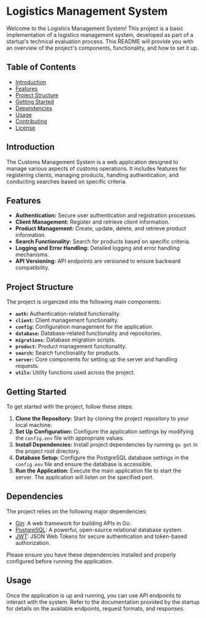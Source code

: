 # Logistics Management System

Welcome to the Logistics Management System! This project is a basic implementation of a logistics management system, developed as part of a startup's technical evaluation process. This README will provide you with an overview of the project's components, functionality, and how to set it up.

## Table of Contents

- [Introduction](#introduction)
- [Features](#features)
- [Project Structure](#project-structure)
- [Getting Started](#getting-started)
- [Dependencies](#dependencies)
- [Usage](#usage)
- [Contributing](#contributing)
- [License](#license)

## Introduction

The Customs Management System is a web application designed to manage various aspects of customs operations. It includes features for registering clients, managing products, handling authentication, and conducting searches based on specific criteria.

## Features

- **Authentication:** Secure user authentication and registration processes.
- **Client Management:** Register and retrieve client information.
- **Product Management:** Create, update, delete, and retrieve product information.
- **Search Functionality:** Search for products based on specific criteria.
- **Logging and Error Handling:** Detailed logging and error handling mechanisms.
- **API Versioning:** API endpoints are versioned to ensure backward compatibility.

## Project Structure

The project is organized into the following main components:

- **`auth`:** Authentication-related functionality.
- **`client`:** Client management functionality.
- **`config`:** Configuration management for the application.
- **`database`:** Database-related functionality and repositories.
- **`migrations`:** Database migration scripts.
- **`product`:** Product management functionality.
- **`search`:** Search functionality for products.
- **`server`:** Core components for setting up the server and handling requests.
- **`utils`:** Utility functions used across the project.

## Getting Started

To get started with the project, follow these steps:

1. **Clone the Repository:** Start by cloning the project repository to your local machine.
2. **Set Up Configuration:** Configure the application settings by modifying the `config.env` file with appropriate values.
3. **Install Dependencies:** Install project dependencies by running `go get` in the project root directory.
4. **Database Setup:** Configure the PostgreSQL database settings in the `config.env` file and ensure the database is accessible.
5. **Run the Application:** Execute the main application file to start the server. The application will listen on the specified port.

## Dependencies

The project relies on the following major dependencies:

- [Gin](https://gin-gonic.com/): A web framework for building APIs in Go.
- [PostgreSQL](https://www.postgresql.org/): A powerful, open-source relational database system.
- [JWT](https://jwt.io/): JSON Web Tokens for secure authentication and token-based authorization.

Please ensure you have these dependencies installed and properly configured before running the application.

## Usage

Once the application is up and running, you can use API endpoints to interact with the system. Refer to the documentation provided by the startup for details on the available endpoints, request formats, and responses.